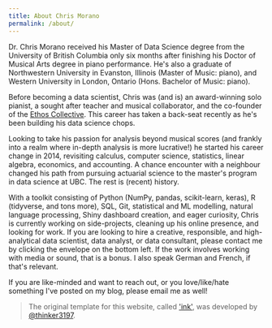 ```yaml
---
title: About Chris Morano
permalink: /about/
---
```


Dr. Chris Morano received his Master of Data Science degree from the University of British Columbia only six months after finishing his Doctor of Musical Arts degree in piano performance.  He's also a graduate of Northwestern University in Evanston, Illinois (Master of Music: piano), and Western University in London, Ontario (Hons. Bachelor of Music: piano).

Before becoming a data scientist, Chris was (and is) an award-winning solo pianist, a sought after teacher and musical collaborator, and the co-founder of the [Ethos Collective](ethosmusic.ca).  This career has taken a back-seat recently as he's been building his data science chops. 

Looking to take his passion for analysis beyond musical scores (and frankly into a realm where in-depth analysis is more lucrative!) he started his career change in 2014, revisiting calculus, computer science, statistics, linear algebra, economics, and accounting.  A chance encounter with a neighbour changed his path from pursuing actuarial science to the master's program in data science at UBC.  The rest is (recent) history.

With a toolkit consisting of Python (NumPy, pandas, scikit-learn, keras), R (tidyverse, and tons more), SQL, Git, statistical and ML modelling, natural language processing, Shiny dashboard creation, and eager curiosity, Chris is currently working on side-projects, cleaning up his online presence, and looking for work.  If you are looking to hire a creative, responsible, and high-analytical data scientist, data analyst, or data consultant, please contact me by clicking the envelope on the bottom left.  If the work involves working with media or sound, that is a bonus.  I also speak German and French, if that's relevant.

If you are like-minded and want to reach out, or you love/like/hate something I've posted on my blog, please email me as well!  

>The original template for this website, called ['ink'](https://github.com/thinker3197/ink), was developed by [@thinker3197](https://github.com/thinker3197).
